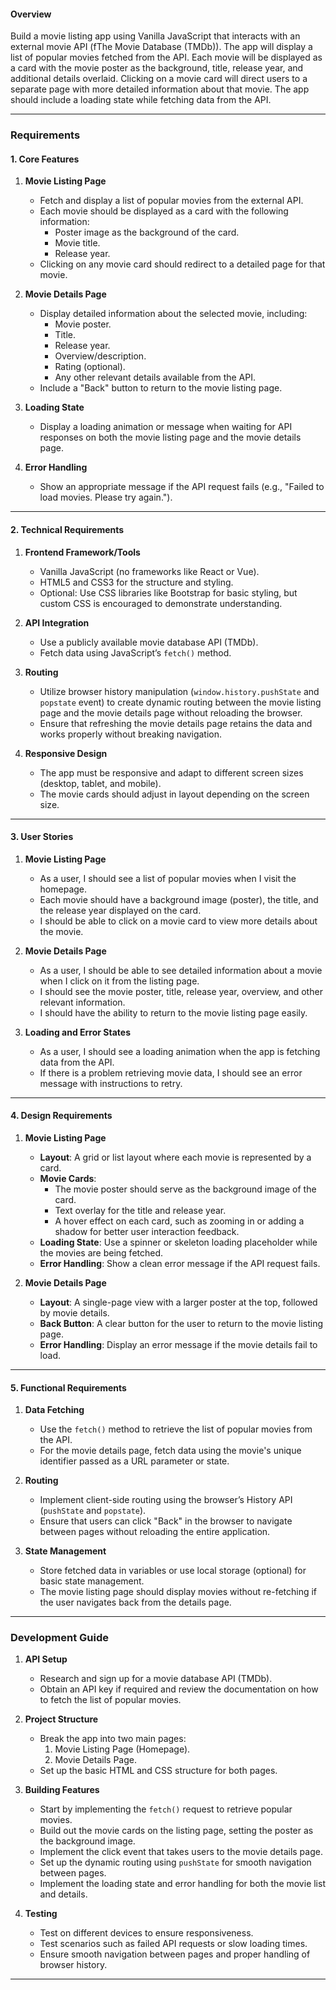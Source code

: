 #### **Overview**
Build a movie listing app using Vanilla JavaScript that interacts with an external movie API (fThe Movie Database (TMDb)). The app will display a list of popular movies fetched from the API. Each movie will be displayed as a card with the movie poster as the background, title, release year, and additional details overlaid. Clicking on a movie card will direct users to a separate page with more detailed information about that movie. The app should include a loading state while fetching data from the API.

---

### **Requirements**

#### **1. Core Features**

1. **Movie Listing Page**
   - Fetch and display a list of popular movies from the external API.
   - Each movie should be displayed as a card with the following information:
     - Poster image as the background of the card.
     - Movie title.
     - Release year.
   - Clicking on any movie card should redirect to a detailed page for that movie.

2. **Movie Details Page**
   - Display detailed information about the selected movie, including:
     - Movie poster.
     - Title.
     - Release year.
     - Overview/description.
     - Rating (optional).
     - Any other relevant details available from the API.
   - Include a "Back" button to return to the movie listing page.

3. **Loading State**
   - Display a loading animation or message when waiting for API responses on both the movie listing page and the movie details page.

4. **Error Handling**
   - Show an appropriate message if the API request fails (e.g., "Failed to load movies. Please try again.").

---

#### **2. Technical Requirements**

1. **Frontend Framework/Tools**
   - Vanilla JavaScript (no frameworks like React or Vue).
   - HTML5 and CSS3 for the structure and styling.
   - Optional: Use CSS libraries like Bootstrap for basic styling, but custom CSS is encouraged to demonstrate understanding.

2. **API Integration**
   - Use a publicly available movie database API (TMDb).
   - Fetch data using JavaScript’s `fetch()` method.

3. **Routing**
   - Utilize browser history manipulation (`window.history.pushState` and `popstate` event) to create dynamic routing between the movie listing page and the movie details page without reloading the browser.
   - Ensure that refreshing the movie details page retains the data and works properly without breaking navigation.

4. **Responsive Design**
   - The app must be responsive and adapt to different screen sizes (desktop, tablet, and mobile).
   - The movie cards should adjust in layout depending on the screen size.

---

#### **3. User Stories**

1. **Movie Listing Page**
   - As a user, I should see a list of popular movies when I visit the homepage.
   - Each movie should have a background image (poster), the title, and the release year displayed on the card.
   - I should be able to click on a movie card to view more details about the movie.

2. **Movie Details Page**
   - As a user, I should be able to see detailed information about a movie when I click on it from the listing page.
   - I should see the movie poster, title, release year, overview, and other relevant information.
   - I should have the ability to return to the movie listing page easily.

3. **Loading and Error States**
   - As a user, I should see a loading animation when the app is fetching data from the API.
   - If there is a problem retrieving movie data, I should see an error message with instructions to retry.

---

#### **4. Design Requirements**

1. **Movie Listing Page**
   - **Layout**: A grid or list layout where each movie is represented by a card.
   - **Movie Cards**: 
     - The movie poster should serve as the background image of the card.
     - Text overlay for the title and release year.
     - A hover effect on each card, such as zooming in or adding a shadow for better user interaction feedback.
   - **Loading State**: Use a spinner or skeleton loading placeholder while the movies are being fetched.
   - **Error Handling**: Show a clean error message if the API request fails.

2. **Movie Details Page**
   - **Layout**: A single-page view with a larger poster at the top, followed by movie details.
   - **Back Button**: A clear button for the user to return to the movie listing page.
   - **Error Handling**: Display an error message if the movie details fail to load.

---

#### **5. Functional Requirements**

1. **Data Fetching**
   - Use the `fetch()` method to retrieve the list of popular movies from the API.
   - For the movie details page, fetch data using the movie's unique identifier passed as a URL parameter or state.

2. **Routing**
   - Implement client-side routing using the browser’s History API (`pushState` and `popstate`).
   - Ensure that users can click "Back" in the browser to navigate between pages without reloading the entire application.

3. **State Management**
   - Store fetched data in variables or use local storage (optional) for basic state management.
   - The movie listing page should display movies without re-fetching if the user navigates back from the details page.

---

### **Development Guide**

1. **API Setup**
   - Research and sign up for a movie database API (TMDb).
   - Obtain an API key if required and review the documentation on how to fetch the list of popular movies.

2. **Project Structure**
   - Break the app into two main pages:
     1. Movie Listing Page (Homepage).
     2. Movie Details Page.
   - Set up the basic HTML and CSS structure for both pages.

3. **Building Features**
   - Start by implementing the `fetch()` request to retrieve popular movies.
   - Build out the movie cards on the listing page, setting the poster as the background image.
   - Implement the click event that takes users to the movie details page.
   - Set up the dynamic routing using `pushState` for smooth navigation between pages.
   - Implement the loading state and error handling for both the movie list and details.

4. **Testing**
   - Test on different devices to ensure responsiveness.
   - Test scenarios such as failed API requests or slow loading times.
   - Ensure smooth navigation between pages and proper handling of browser history.

---
